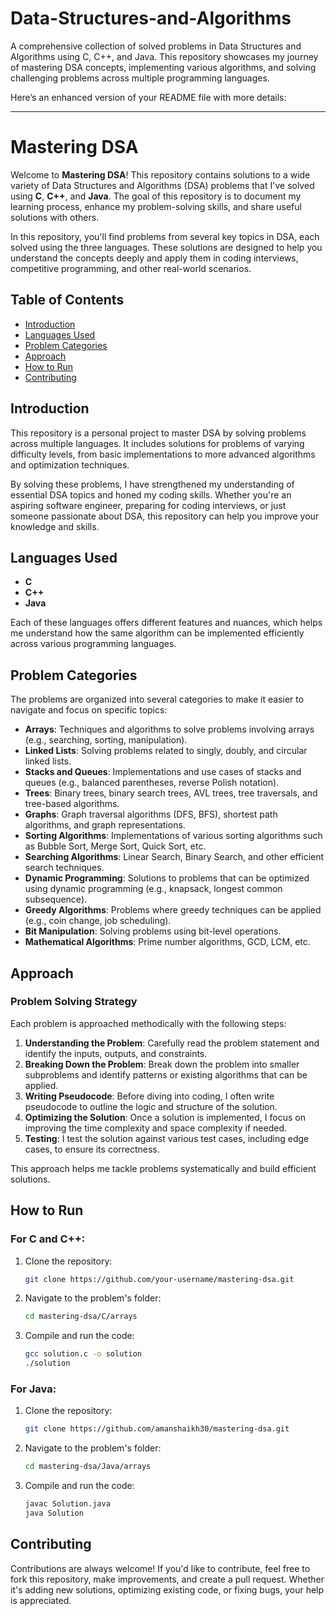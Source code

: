 # Data-Structures-and-Algorithms
A comprehensive collection of solved problems in Data Structures and Algorithms using C, C++, and Java. This repository showcases my journey of mastering DSA concepts, implementing various algorithms, and solving challenging problems across multiple programming languages.

Here’s an enhanced version of your README file with more details:

---

# Mastering DSA

Welcome to **Mastering DSA**! This repository contains solutions to a wide variety of Data Structures and Algorithms (DSA) problems that I've solved using **C**, **C++**, and **Java**. The goal of this repository is to document my learning process, enhance my problem-solving skills, and share useful solutions with others.

In this repository, you'll find problems from several key topics in DSA, each solved using the three languages. These solutions are designed to help you understand the concepts deeply and apply them in coding interviews, competitive programming, and other real-world scenarios.

## Table of Contents

- [Introduction](#introduction)
- [Languages Used](#languages-used)
- [Problem Categories](#problem-categories)
- [Approach](#approach)
- [How to Run](#how-to-run)
- [Contributing](#contributing)

## Introduction

This repository is a personal project to master DSA by solving problems across multiple languages. It includes solutions for problems of varying difficulty levels, from basic implementations to more advanced algorithms and optimization techniques.

By solving these problems, I have strengthened my understanding of essential DSA topics and honed my coding skills. Whether you're an aspiring software engineer, preparing for coding interviews, or just someone passionate about DSA, this repository can help you improve your knowledge and skills.

## Languages Used

- **C**
- **C++**
- **Java**

Each of these languages offers different features and nuances, which helps me understand how the same algorithm can be implemented efficiently across various programming languages.

## Problem Categories

The problems are organized into several categories to make it easier to navigate and focus on specific topics:

- **Arrays**: Techniques and algorithms to solve problems involving arrays (e.g., searching, sorting, manipulation).
- **Linked Lists**: Solving problems related to singly, doubly, and circular linked lists.
- **Stacks and Queues**: Implementations and use cases of stacks and queues (e.g., balanced parentheses, reverse Polish notation).
- **Trees**: Binary trees, binary search trees, AVL trees, tree traversals, and tree-based algorithms.
- **Graphs**: Graph traversal algorithms (DFS, BFS), shortest path algorithms, and graph representations.
- **Sorting Algorithms**: Implementations of various sorting algorithms such as Bubble Sort, Merge Sort, Quick Sort, etc.
- **Searching Algorithms**: Linear Search, Binary Search, and other efficient search techniques.
- **Dynamic Programming**: Solutions to problems that can be optimized using dynamic programming (e.g., knapsack, longest common subsequence).
- **Greedy Algorithms**: Problems where greedy techniques can be applied (e.g., coin change, job scheduling).
- **Bit Manipulation**: Solving problems using bit-level operations.
- **Mathematical Algorithms**: Prime number algorithms, GCD, LCM, etc.

## Approach

### Problem Solving Strategy

Each problem is approached methodically with the following steps:

1. **Understanding the Problem**: Carefully read the problem statement and identify the inputs, outputs, and constraints.
2. **Breaking Down the Problem**: Break down the problem into smaller subproblems and identify patterns or existing algorithms that can be applied.
3. **Writing Pseudocode**: Before diving into coding, I often write pseudocode to outline the logic and structure of the solution.
4. **Optimizing the Solution**: Once a solution is implemented, I focus on improving the time complexity and space complexity if needed.
5. **Testing**: I test the solution against various test cases, including edge cases, to ensure its correctness.

This approach helps me tackle problems systematically and build efficient solutions.

## How to Run

### For C and C++:

1. Clone the repository:
   ```bash
   git clone https://github.com/your-username/mastering-dsa.git
   ```
2. Navigate to the problem's folder:
   ```bash
   cd mastering-dsa/C/arrays
   ```
3. Compile and run the code:
   ```bash
   gcc solution.c -o solution
   ./solution
   ```

### For Java:

1. Clone the repository:
   ```bash
   git clone https://github.com/amanshaikh30/mastering-dsa.git
   ```
2. Navigate to the problem's folder:
   ```bash
   cd mastering-dsa/Java/arrays
   ```
3. Compile and run the code:
   ```bash
   javac Solution.java
   java Solution
   ```

## Contributing

Contributions are always welcome! If you'd like to contribute, feel free to fork this repository, make improvements, and create a pull request. Whether it's adding new solutions, optimizing existing code, or fixing bugs, your help is appreciated.

